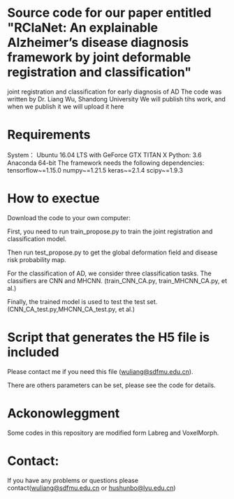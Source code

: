 # Source code for our paper entitled "RClaNet: An explainable Alzheimer’s disease diagnosis framework by joint deformable registration and classification"
joint registration and classification for early diagnosis of AD
The code was written by Dr. Liang Wu, Shandong University
We will publish tihs work, and when we publish it we will upload it here

# Requirements
System： Ubuntu 16.04 LTS with GeForce GTX TITAN X
Python: 3.6 Anaconda 64-bit
The framework needs the following dependencies:
tensorflow~=1.15.0
numpy~=1.21.5
keras~=2.1.4
scipy~=1.9.3
# How to exectue
Download the code to your own computer:

First, you need to run train_propose.py to train the joint registration and classification model.

Then run test_propose.py to get the global deformation field and disease risk probability map.

For the classification of AD, we consider three classification tasks. The classifiers are CNN and MHCNN. (train_CNN_CA.py, train_MHCNN_CA.py, et al.)

Finally, the trained model is used to test the test set. (CNN_CA_test.py,MHCNN_CA_test.py, et al.)
# Script that generates the H5 file is included
Please contact me if you need this file (wuliang@sdfmu.edu.cn).

There are others parameters can be set, please see the code for details.
# Ackonowleggment

Some codes in this repository are modified form Labreg and VoxelMorph.

# Contact:

If you have any problems or questions please contact(wuliang@sdfmu.edu.cn or hushunbo@lyu.edu.cn)
